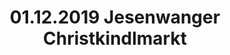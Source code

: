 ---
layout: photo_set
title: 01.12.2019 Jesenwanger Christkindlmarkt
description: "Fotos vom 01.12.2019 Jesenwanger Christkindlmarkt."

photos:
    set: 2019/jesenwang/jesenwang
    size: 17
---